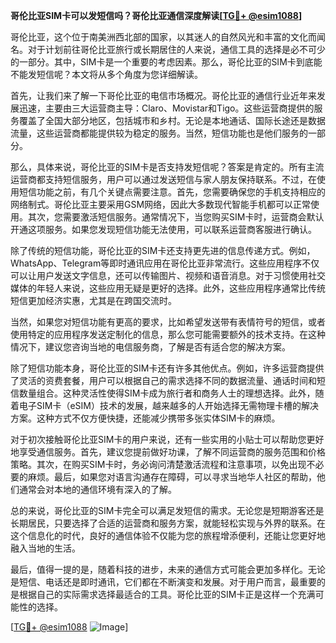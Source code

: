 **哥伦比亚SIM卡可以发短信吗？哥伦比亚通信深度解读[[TG💪+ @esim1088](https://t.me/s/esim1088)]**

哥伦比亚，这个位于南美洲西北部的国家，以其迷人的自然风光和丰富的文化而闻名。对于计划前往哥伦比亚旅行或长期居住的人来说，通信工具的选择是必不可少的一部分。其中，SIM卡是一个重要的考虑因素。那么，哥伦比亚的SIM卡到底能不能发短信呢？本文将从多个角度为您详细解读。

首先，让我们来了解一下哥伦比亚的电信市场概况。哥伦比亚的通信行业近年来发展迅速，主要由三大运营商主导：Claro、Movistar和Tigo。这些运营商提供的服务覆盖了全国大部分地区，包括城市和乡村。无论是本地通话、国际长途还是数据流量，这些运营商都能提供较为稳定的服务。当然，短信功能也是他们服务的一部分。

那么，具体来说，哥伦比亚的SIM卡是否支持发短信呢？答案是肯定的。所有主流运营商都支持短信服务，用户可以通过发送短信与家人朋友保持联系。不过，在使用短信功能之前，有几个关键点需要注意。首先，您需要确保您的手机支持相应的网络制式。哥伦比亚主要采用GSM网络，因此大多数现代智能手机都可以正常使用。其次，您需要激活短信服务。通常情况下，当您购买SIM卡时，运营商会默认开通这项服务。如果您发现短信功能无法使用，可以联系运营商客服进行确认。

除了传统的短信功能，哥伦比亚的SIM卡还支持更先进的信息传递方式。例如，WhatsApp、Telegram等即时通讯应用在哥伦比亚非常流行。这些应用程序不仅可以让用户发送文字信息，还可以传输图片、视频和语音消息。对于习惯使用社交媒体的年轻人来说，这些应用无疑是更好的选择。此外，这些应用程序通常比传统短信更加经济实惠，尤其是在跨国交流时。

当然，如果您对短信功能有更高的要求，比如希望发送带有表情符号的短信，或者使用特定的应用程序发送定制化的信息，那么您可能需要额外的技术支持。在这种情况下，建议您咨询当地的电信服务商，了解是否有适合您的解决方案。

除了短信功能本身，哥伦比亚的SIM卡还有许多其他优点。例如，许多运营商提供了灵活的资费套餐，用户可以根据自己的需求选择不同的数据流量、通话时间和短信数量组合。这种灵活性使得SIM卡成为旅行者和商务人士的理想选择。此外，随着电子SIM卡（eSIM）技术的发展，越来越多的人开始选择无需物理卡槽的解决方案。这种方式不仅方便快捷，还能减少携带多张实体SIM卡的麻烦。

对于初次接触哥伦比亚SIM卡的用户来说，还有一些实用的小贴士可以帮助您更好地享受通信服务。首先，建议您提前做好功课，了解不同运营商的服务范围和价格策略。其次，在购买SIM卡时，务必询问清楚激活流程和注意事项，以免出现不必要的麻烦。最后，如果您对语言沟通存在障碍，可以寻求当地华人社区的帮助，他们通常会对本地的通信环境有深入的了解。

总的来说，哥伦比亚的SIM卡完全可以满足发短信的需求。无论您是短期游客还是长期居民，只要选择了合适的运营商和服务方案，就能轻松实现与外界的联系。在这个信息化的时代，良好的通信体验不仅能为您的旅程增添便利，还能让您更好地融入当地的生活。

最后，值得一提的是，随着科技的进步，未来的通信方式可能会更加多样化。无论是短信、电话还是即时通讯，它们都在不断演变和发展。对于用户而言，最重要的是根据自己的实际需求选择最适合的工具。哥伦比亚的SIM卡正是这样一个充满可能性的选择。

[[TG💪+ @esim1088](https://t.me/s/esim1088) ![Image](https://i.postimg.cc/4NQfJmqS/Snipaste-2025-05-13-00-14-12.png)]